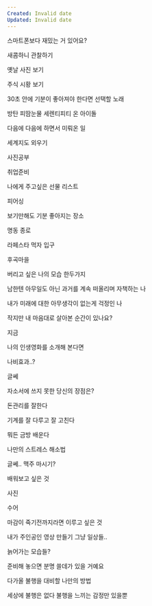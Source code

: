 ```yaml
---
Created: Invalid date
Updated: Invalid date
---
```

스마트폰보다 재밌는 거 있어요?

새콤하니 관찰하기

옛날 사진 보기

주식 시황 보기

30초 안에 기분이 좋아져야 한다면 선택할 노래

방탄 피땀눈물 세렌티피티 온 아이돌

다음에 다음에 하면서 미뤄온 일

세계지도 외우기

사진공부

취업준비

나에게 주고싶은 선물 리스트

피어싱

보기만해도 기분 좋아지는 장소

명동 종로

라페스타 먹자 입구

후곡마을

버리고 싶은 나의 모습 한두가지

남한텐 아무일도 아닌 과거를 계속 떠올리며 자책하는 나

내가 미래에 대한 아무생각이 없는게 걱정인 나

작지만 내 마음대로 살아본 순간이 있나요?

지금

나의 인생영화를 소개해 본다면

나비효과..?

글쎄

자소서에 쓰지 못한 당신의 장점은?

돈관리를 잘한다

기계를 잘 다루고 잘 고친다

뭐든 금방 배운다

나만의 스트레스 해소법

글쎄.. 맥주 마시기?

배워보고 싶은 것

사진

수어

마감이 죽기전까지라면 이루고 싶은 것

내가 주인공인 영상 만들기 그냥 일상들..

늙어가는 모습들?

준비해 놓으면 분명 쓸데가 있을 거예요

다가올 불행을 대비할 나만의 방법

세상에 불행은 없다 불행을 느끼는 감정만 있을뿐
